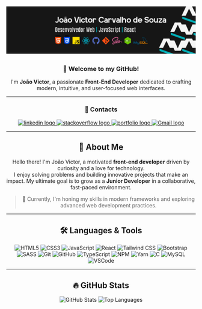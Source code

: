 # ![Devictor Banner](./images/bannerdevictor.png)

<div align="center">

### 👋 Welcome to my GitHub!

I'm **João Victor**, a passionate **Front-End Developer** dedicated to crafting modern, intuitive, and user-focused web interfaces.

---

### 📲 **Contacts**

<div align="center">
  <a href="https://www.linkedin.com/in/devjoaocarvalho/" target="_blank">
    <img src="https://img.shields.io/static/v1?message=LinkedIn&logo=linkedin&label=&color=0077B5&logoColor=white&labelColor=&style=for-the-badge" height="25" alt="linkedin logo"  />
  </a>
  <a href="https://stackoverflow.com/users/22921807" target="_blank">
    <img src="https://img.shields.io/static/v1?message=Stackoverflow&logo=stackoverflow&label=&color=FE7A16&logoColor=white&labelColor=&style=for-the-badge" height="25" alt="stackoverflow logo"  />
  </a>
  <a href="https://portfoliojoaocarvalho-eight.vercel.app/" target="_blank">
    <img src="https://img.shields.io/badge/Portfolio-FF5722?style=for-the-badge&logo=todoist&logoColor=white" height="25" alt="portfolio logo"  />
  </a>
  <a href="mailto:trabalho.joaovictor2004@gmail.com" target="_blank">
    <img src="https://img.shields.io/badge/Gmail-333333?style=for-the-badge&logo=gmail&logoColor=red" height="25" alt="Gmail logo" />
  </a>
</div>

---

## 📝 About Me

Hello there! I'm João Victor, a motivated **front-end developer** driven by curiosity and a love for technology.  
I enjoy solving problems and building innovative projects that make an impact. My ultimate goal is to grow as a **Junior Developer** in a collaborative, fast-paced environment.  

> 🚀 Currently, I'm honing my skills in modern frameworks and exploring advanced web development practices.  

---

## 🛠 **Languages & Tools**

<div align="center">
  <img src="https://cdn.jsdelivr.net/gh/devicons/devicon/icons/html5/html5-original.svg" height="50" alt="HTML5" title="HTML5" />
  <img src="https://cdn.jsdelivr.net/gh/devicons/devicon/icons/css3/css3-original.svg" height="50" alt="CSS3" title="CSS3" />
  <img src="https://cdn.jsdelivr.net/gh/devicons/devicon/icons/javascript/javascript-original.svg" height="50" alt="JavaScript" title="JavaScript" />
  <img src="https://cdn.jsdelivr.net/gh/devicons/devicon/icons/react/react-original.svg" height="50" alt="React" title="React" />
  <img src="https://skillicons.dev/icons?i=tailwind" height="50" alt="Tailwind CSS" title="Tailwind CSS"  />
  <img src="https://cdn.jsdelivr.net/gh/devicons/devicon/icons/bootstrap/bootstrap-original.svg" height="50" alt="Bootstrap" title="Bootstrap" />
  <img src="https://cdn.jsdelivr.net/gh/devicons/devicon/icons/sass/sass-original.svg" height="50" alt="SASS" title="SASS" />
  <img src="https://cdn.jsdelivr.net/gh/devicons/devicon/icons/git/git-original.svg" height="50" alt="Git" title="Git" />
  <img src="https://cdn.jsdelivr.net/gh/devicons/devicon/icons/github/github-original.svg" height="50" alt="GitHub" title="GitHub" />
  <img src="https://cdn.jsdelivr.net/gh/devicons/devicon/icons/typescript/typescript-original.svg" height="50" alt="TypeScript" title="TypeScript" />
  <img src="https://cdn.jsdelivr.net/gh/devicons/devicon/icons/npm/npm-original-wordmark.svg" height="50" alt="NPM" title="NPM" />
  <img src="https://cdn.jsdelivr.net/gh/devicons/devicon/icons/yarn/yarn-original.svg" height="50" alt="Yarn" title="Yarn" />
  <img src="https://cdn.jsdelivr.net/gh/devicons/devicon/icons/c/c-original.svg" height="50" alt="C" title="C" />
  <img src="https://cdn.jsdelivr.net/gh/devicons/devicon/icons/mysql/mysql-original.svg" height="50" alt="MySQL" title="MySQL" />
  <img src="https://cdn.jsdelivr.net/gh/devicons/devicon/icons/vscode/vscode-original.svg" height="50" alt="VSCode" title="VSCode" />
</div>

---

## 🔥 **GitHub Stats**

<div align="center">
  <img src="https://github-readme-stats.vercel.app/api?username=0carvalh0&hide_title=false&hide_rank=false&show_icons=true&include_all_commits=true&count_private=true&disable_animations=false&theme=gotham&locale=en&hide_border=false" height="200" alt="GitHub Stats" />
  <img src="https://github-readme-stats.vercel.app/api/top-langs?username=0carvalh0&locale=en&hide_title=false&layout=compact&card_width=320&langs_count=6&theme=gotham&hide_border=false" height="200" alt="Top Languages" />
</div>
